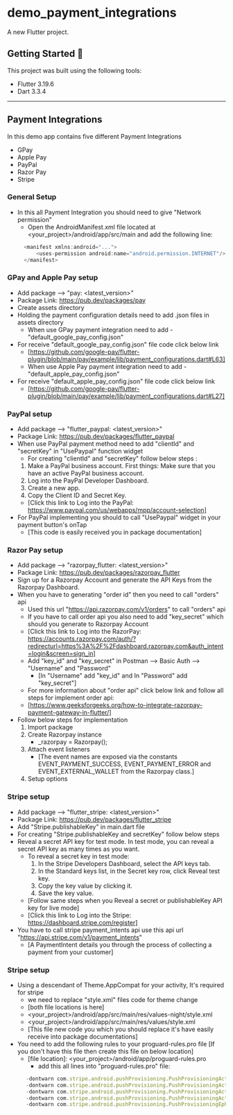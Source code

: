 # demo_payment_integrations

A new Flutter project.

## Getting Started 🚀

This project was built using the following tools:

- Flutter 3.19.6
- Dart 3.3.4

---
## Payment Integrations

In this demo app contains five different Payment Integrations

- GPay
- Apple Pay
- PayPal
- Razor Pay
- Stripe

### General Setup
* In this all Payment Integration you should need to give "Network permission"
  - Open the AndroidManifest.xml file located at <your_project>/android/app/src/main and add the following line:
  ```javascript
    <manifest xmlns:android="...">
        <uses-permission android:name="android.permission.INTERNET"/> <!-- Add this -->
    </manifest>

###  GPay and Apple Pay setup

* Add package --> "pay: <latest_version>"
* Package Link: https://pub.dev/packages/pay
* Create assets directory
* Holding the payment configuration details need to add .json files in assets directory
  - When use GPay payment integration need to add - "default_google_pay_config.json"  
* For receive "default_google_pay_config.json" file code click below link
  - [https://github.com/google-pay/flutter-plugin/blob/main/pay/example/lib/payment_configurations.dart#L63]
  - When use Apple Pay payment integration need to add - "default_apple_pay_config.json"
* For receive "default_apple_pay_config.json" file code click below link
  - [https://github.com/google-pay/flutter-plugin/blob/main/pay/example/lib/payment_configurations.dart#L27]

###  PayPal setup

* Add package --> "flutter_paypal: <latest_version>"
* Package Link: https://pub.dev/packages/flutter_paypal
* When use PayPal payment method need to add "clientId" and "secretKey" in "UsePaypal" function widget
  - For creating "clientId" and "secretKey" follow below steps :
  1. Make a PayPal business account. First things: Make sure that you have an active PayPal business account.
  2. Log into the PayPal Developer Dashboard.
  3. Create a new app.
  4. Copy the Client ID and Secret Key.
  - [Click this link to Log into the PayPal: https://www.paypal.com/us/webapps/mpp/account-selection]
* For PayPal implementing you should to call "UsePaypal" widget in your payment button's onTap
  - [This code is easily received you in package documentation]

###  Razor Pay setup

* Add package --> "razorpay_flutter: <latest_version>"
* Package Link: https://pub.dev/packages/razorpay_flutter
* Sign up for a Razorpay Account and generate the API Keys from the Razorpay Dashboard.
* When you have to generating "order id" then you need to call "orders" api
  - Used this url "https://api.razorpay.com/v1/orders" to call "orders" api
  - If you have to call order api you also need to add "key_secret" which should you generate to Razorpay Account
  - [Click this link to Log into the RazorPay: https://accounts.razorpay.com/auth/?redirecturl=https%3A%2F%2Fdashboard.razorpay.com&auth_intent=login&screen=sign_in]
  - Add "key_id" and "key_secret" in Postman --> Basic Auth --> "Username" and "Password"
    - [In "Username" add "key_id" and In "Password" add "key_secret"]
  - For more information about "order api" click below link and follow all steps for implement order api:
  - [https://www.geeksforgeeks.org/how-to-integrate-razorpay-payment-gateway-in-flutter/]
* Follow below steps for implementation
  1. Import package
  2. Create Razorpay instance
     - _razorpay = Razorpay();
  3. Attach event listeners
     - [The event names are exposed via the constants EVENT_PAYMENT_SUCCESS, EVENT_PAYMENT_ERROR and EVENT_EXTERNAL_WALLET from the Razorpay class.]
  4. Setup options

###  Stripe setup

* Add package --> "flutter_stripe: <latest_version>"
* Package Link: https://pub.dev/packages/flutter_stripe
* Add "Stripe.publishableKey" in main.dart file
* For creating "Stripe.publishableKey and secretKey" follow below steps
* Reveal a secret API key for test mode. In test mode, you can reveal a secret API key as many times as you want.
  - To reveal a secret key in test mode:
    1. In the Stripe Developers Dashboard, select the API keys tab.
    2. In the Standard keys list, in the Secret key row, click Reveal test key.
    3. Copy the key value by clicking it.
    4. Save the key value.
  - [Follow same steps when you Reveal a secret or publishableKey API key for live mode]
  - [Click this link to Log into the Stripe: https://dashboard.stripe.com/register]
* You have to call stripe payment_intents api use this api url "https://api.stripe.com/v1/payment_intents"
  - [A PaymentIntent details you through the process of collecting a payment from your customer]
###  Stripe setup
* Using a descendant of Theme.AppCompat for your activity, It's required for stripe
  - we need to replace "style.xml" files code for theme change
  - [both file locations is here]
  - <your_project>/android/app/src/main/res/values-night/style.xml
  - <your_project>/android/app/src/main/res/values/style.xml
  - [This file new code you which you should replace it's have easily receive into package documentations]
* You need to add the following rules to your proguard-rules.pro file [If you don't have this file then create this file on below location]
  - [file location]: <your_project>/android/app/proguard-rules.pro
    - add this all lines into "proguard-rules.pro" file:
```javascript
      -dontwarn com.stripe.android.pushProvisioning.PushProvisioningActivity$g
      -dontwarn com.stripe.android.pushProvisioning.PushProvisioningActivityStarter$Args
      -dontwarn com.stripe.android.pushProvisioning.PushProvisioningActivityStarter$Error
      -dontwarn com.stripe.android.pushProvisioning.PushProvisioningActivityStarter
      -dontwarn com.stripe.android.pushProvisioning.PushProvisioningEphemeralKeyProvider
